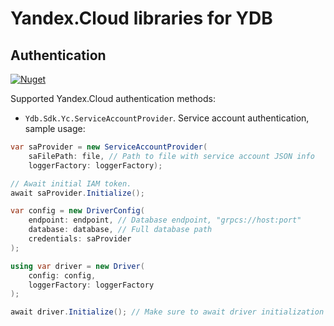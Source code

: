 # Yandex.Cloud libraries for YDB

## Authentication

[![Nuget](https://img.shields.io/nuget/v/Ydb.Sdk.Yc.Auth)](https://www.nuget.org/packages/Ydb.Sdk.Yc.Auth/)

Supported Yandex.Cloud authentication methods:
* `Ydb.Sdk.Yc.ServiceAccountProvider`. Service account authentication, sample usage:

```c#
var saProvider = new ServiceAccountProvider(
    saFilePath: file, // Path to file with service account JSON info
    loggerFactory: loggerFactory);

// Await initial IAM token.
await saProvider.Initialize();

var config = new DriverConfig(
    endpoint: endpoint, // Database endpoint, "grpcs://host:port"
    database: database, // Full database path
    credentials: saProvider
);

using var driver = new Driver(
    config: config,
    loggerFactory: loggerFactory
);

await driver.Initialize(); // Make sure to await driver initialization
```
